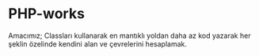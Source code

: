 # PHP-works
Amacımız; Classları kullanarak en mantıklı yoldan daha az kod yazarak her şeklin özelinde kendini alan ve çevrelerini hesaplamak.
